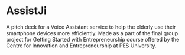# AssistJi
A pitch deck for a Voice Assistant service to help the elderly use their smartphone devices more efficiently. Made as a part of the final group project for Getting Started with Entrepreneurship course offered by the Centre for Innovation and Entrepreneurship at PES University.
